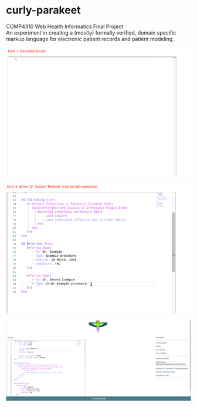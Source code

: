 # curly-parakeet
COMP4310 Web Health Informatics Final Project  
An experiment in creating a (mostly) formally verified, domain specific markup language for electronic patient records and patient modeling.

![Action GIF3](https://github.com/chgibb/curly-parakeet/blob/master/gifs/Peek_2018-03-28_14-14.gif)

![Action GIF2](https://github.com/chgibb/curly-parakeet/blob/master/gifs/Peek_2018-03-28_14-02.gif)

![Action GIF1](https://github.com/chgibb/curly-parakeet/blob/master/gifs/Peek_2018-03-28_13-49.gif)